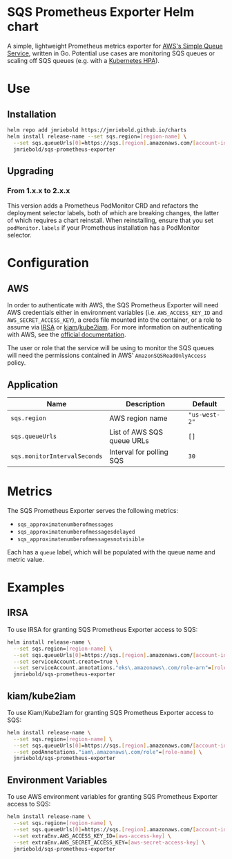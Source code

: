 # SQS Prometheus Exporter Helm chart

A simple, lightweight Prometheus metrics exporter for [AWS's Simple Queue Service](https://aws.amazon.com/sqs/), written in Go. Potential use cases are monitoring SQS queues or scaling off SQS queues (e.g. with a [Kubernetes HPA](https://kubernetes.io/docs/tasks/run-application/horizontal-pod-autoscale/)).

# Use

## Installation

```bash
helm repo add jmriebold https://jmriebold.github.io/charts
helm install release-name --set sqs.region=[region-name] \
  --set sqs.queueUrls[0]=https://sqs.[region].amazonaws.com/[account-id]/[queue-name-1] \
  jmriebold/sqs-prometheus-exporter
```

## Upgrading

### From 1.x.x to 2.x.x

This version adds a Prometheus PodMonitor CRD and refactors the deployment selector labels, both of which are breaking changes, the latter of which requires a chart reinstall. When reinstalling, ensure that you set `podMonitor.labels` if your Prometheus installation has a PodMonitor selector.

# Configuration

## AWS

In order to authenticate with AWS, the SQS Prometheus Exporter will need AWS credentials either in environment variables (i.e. `AWS_ACCESS_KEY_ID` and `AWS_SECRET_ACCESS_KEY`), a creds file mounted into the container, or a role to assume via [IRSA](https://docs.aws.amazon.com/eks/latest/userguide/iam-roles-for-service-accounts.html) or [kiam](https://github.com/uswitch/kiam)/[kube2iam](https://github.com/jtblin/kube2iam). For more information on authenticating with AWS, see the [official documentation](https://docs.aws.amazon.com/cli/latest/userguide/cli-configure-envvars.html).

The user or role that the service will be using to monitor the SQS queues will need the permissions contained in AWS' `AmazonSQSReadOnlyAccess` policy.

## Application

| Name                         | Description                | Default       |
|------------------------------|----------------------------|---------------|
| `sqs.region`                 | AWS region name            | `"us-west-2"` |
| `sqs.queueUrls`              | List of AWS SQS queue URLs | `[]`          |
| `sqs.monitorIntervalSeconds` | Interval for polling SQS   | `30`          |

# Metrics

The SQS Prometheus Exporter serves the following metrics:

- `sqs_approximatenumberofmessages`
- `sqs_approximatenumberofmessagesdelayed`
- `sqs_approximatenumberofmessagesnotvisible`

Each has a `queue` label, which will be populated with the queue name and metric value.

# Examples

## IRSA

To use IRSA for granting SQS Prometheus Exporter access to SQS:

```bash
helm install release-name \
  --set sqs.region=[region-name] \
  --set sqs.queueUrls[0]=https://sqs.[region].amazonaws.com/[account-id]/[queue-name-1] \
  --set serviceAccount.create=true \
  --set serviceAccount.annotations."eks\.amazonaws\.com/role-arn"=[role-arn] \
  jmriebold/sqs-prometheus-exporter
```

## kiam/kube2iam

To use Kiam/Kube2Iam for granting SQS Prometheus Exporter access to SQS:

```bash
helm install release-name \
  --set sqs.region=[region-name] \
  --set sqs.queueUrls[0]=https://sqs.[region].amazonaws.com/[account-id]/[queue-name-1] \
  --set podAnnotations."iam\.amazonaws\.com/role"=[role-name] \
  jmriebold/sqs-prometheus-exporter
```

## Environment Variables

To use AWS environment variables for granting SQS Prometheus Exporter access to SQS:

```bash
helm install release-name \
  --set sqs.region=[region-name] \
  --set sqs.queueUrls[0]=https://sqs.[region].amazonaws.com/[account-id]/[queue-name-1] \
  --set extraEnv.AWS_ACCESS_KEY_ID=[aws-access-key] \
  --set extraEnv.AWS_SECRET_ACCESS_KEY=[aws-secret-access-key] \
  jmriebold/sqs-prometheus-exporter
```

